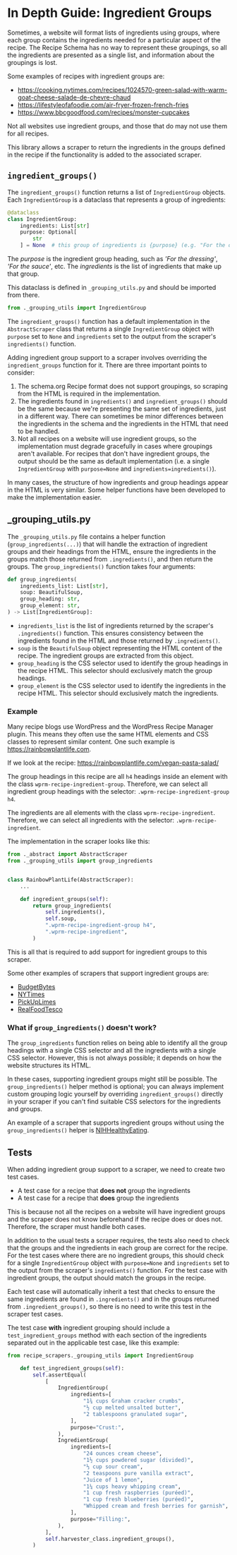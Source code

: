 # In Depth Guide: Ingredient Groups

Sometimes, a website will format lists of ingredients using groups, where each group contains the ingredients needed for a particular aspect of the recipe. The Recipe Schema has no way to represent these groupings, so all the ingredients are presented as a single list, and information about the groupings is lost.

Some examples of recipes with ingredient groups are:

* https://cooking.nytimes.com/recipes/1024570-green-salad-with-warm-goat-cheese-salade-de-chevre-chaud
* https://lifestyleofafoodie.com/air-fryer-frozen-french-fries
* https://www.bbcgoodfood.com/recipes/monster-cupcakes

Not all websites use ingredient groups, and those that do may not use them for all recipes.

This library allows a scraper to return the ingredients in the groups defined in the recipe if the functionality is added to the associated scraper.

## `ingredient_groups()`

The `ingredient_groups()` function returns a list of `IngredientGroup` objects. Each `IngredientGroup` is a dataclass that represents a group of ingredients:

```python
@dataclass
class IngredientGroup:
    ingredients: List[str]
    purpose: Optional[
        str
    ] = None  # this group of ingredients is {purpose} (e.g. "For the dressing")
```

The *purpose* is the ingredient group heading, such as *'For the dressing'*, *'For the sauce'*, etc. The *ingredients* is the list of ingredients that make up that group.

This dataclass is defined in `_grouping_utils.py` and should be imported from there.

```python
from ._grouping_utils import IngredientGroup
```

The `ingredient_groups()` function has a default implementation in the `AbstractScraper` class that returns a single `IngredientGroup` object with `purpose` set to `None` and `ingredients` set to the output from the scraper's `ingredients()` function.

Adding ingredient group support to a scraper involves overriding the `ingredient_groups` function for it. There are three important points to consider:

1. The schema.org Recipe format does not support groupings, so scraping from the HTML is required in the implementation.
2. The ingredients found in `ingredients()` and `ingredient_groups()` should be the same because we're presenting the same set of ingredients, just in a different way. There can sometimes be minor differences between the ingredients in the schema and the ingredients in the HTML that need to be handled.
3. Not all recipes on a website will use ingredient groups, so the implementation must degrade gracefully in cases where groupings aren't available. For recipes that don't have ingredient groups, the output should be the same as default implementation (i.e. a single `IngredientGroup` with `purpose=None` and `ingredients=ingredients()`).

In many cases, the structure of how ingredients and group headings appear in the HTML is very similar. Some helper functions have been developed to make the implementation easier.

## _grouping_utils.py

The `_grouping_utils.py` file contains a helper function (`group_ingredients(...)`) that will handle the extraction of ingredient groups and their headings from the HTML, ensure the ingredients in the groups match those returned from `.ingredients()`, and then return the groups.
The `group_ingredients()` function takes four arguments:

```python
def group_ingredients(
    ingredients_list: List[str],
    soup: BeautifulSoup,
    group_heading: str,
    group_element: str,
) -> List[IngredientGroup]:
```

* `ingredients_list` is the list of ingredients returned by the scraper's `.ingredients()` function. This ensures consistency between the ingredients found in the HTML and those returned by `.ingredients()`.
* `soup` is the `BeautifulSoup` object representing the HTML content of the recipe. The ingredient groups are extracted from this object.
* `group_heading` is the CSS selector used to identify the group headings in the recipe HTML. This selector should exclusively match the group headings.
* `group_element` is the CSS selector used to identify the ingredients in the recipe HTML. This selector should exclusively match the ingredients.

### Example

Many recipe blogs use WordPress and the WordPress Recipe Manager plugin. This means they often use the same HTML elements and CSS classes to represent similar content. One such example is https://rainbowplantlife.com.

If we look at the recipe: https://rainbowplantlife.com/vegan-pasta-salad/

The group headings in this recipe are all `h4` headings inside an element with the class `wprm-recipe-ingredient-group`. Therefore, we can select all ingredient group headings with the selector: `.wprm-recipe-ingredient-group h4`.

The ingredients are all elements with the class `wprm-recipe-ingredient`. Therefore, we can select all ingredients with the selector: `.wprm-recipe-ingredient`.

The implementation in the scraper looks like this:

```python
from ._abstract import AbstractScraper
from ._grouping_utils import group_ingredients


class RainbowPlantLife(AbstractScraper):
    ...

    def ingredient_groups(self):
        return group_ingredients(
            self.ingredients(),
            self.soup,
            ".wprm-recipe-ingredient-group h4",
            ".wprm-recipe-ingredient",
        )
```

This is all that is required to add support for ingredient groups to this scraper.

Some other examples of scrapers that support ingredient groups are:

* [BudgetBytes](https://github.com/hhursev/recipe-scrapers/blob/main/recipe_scrapers/budgetbytes.py)
* [NYTimes](https://github.com/hhursev/recipe-scrapers/blob/main/recipe_scrapers/nytimes.py)
* [PickUpLimes](https://github.com/hhursev/recipe-scrapers/blob/main/recipe_scrapers/pickuplimes.py)
* [RealFoodTesco](https://github.com/hhursev/recipe-scrapers/blob/main/recipe_scrapers/realfoodtesco.py)

### What if `group_ingredients()` doesn't work?

The `group_ingredients` function relies on being able to identify all the group headings with a single CSS selector and all the ingredients with a single CSS selector. However, this is not always possible; it depends on how the website structures its HTML.

In these cases, supporting ingredient groups might still be possible. The `group_ingredients()` helper method is optional; you can always implement custom grouping logic yourself by overriding `ingredient_groups()` directly in your scraper if you can't find suitable CSS selectors for the ingredients and groups.

An example of a scraper that supports ingredient groups without using the `group_ingredients()` helper is [NIHHealthyEating](https://github.com/hhursev/recipe-scrapers/blob/main/recipe_scrapers/nihhealthyeating.py).

## Tests

When adding ingredient group support to a scraper, we need to create two test cases.

- A test case for a recipe that **does not** group the ingredients
- A test case for a recipe that **does** group the ingredients

This is because not all the recipes on a website will have ingredient groups and the scraper does not know beforehand if the recipe does or does not. Therefore, the scraper must handle both cases.

In addition to the usual tests a scraper requires, the tests also need to check that the groups and the ingredients in each group are correct for the recipe. For the test cases where there are no ingredient groups, this should check for a single `IngredientGroup` object with `purpose=None` and `ingredients` set to the output from the scraper's `ingredients()` function. For the test case with ingredient groups, the output should match the groups in the recipe.

Each test case will automatically inherit a test that checks to ensure the same ingredients are found in `.ingredients()` and in the groups returned from `.ingredient_groups()`, so there is no need to write this test in the scraper test cases.

The test case **with** ingredient grouping should include a `test_ingredient_groups` method with each section of the ingredients separated out in the applicable test case, like this example:

```python
from recipe_scrapers._grouping_utils import IngredientGroup

    def test_ingredient_groups(self):
        self.assertEqual(
            [
                IngredientGroup(
                    ingredients=[
                        "1¾ cups Graham cracker crumbs",
                        "½ cup melted unsalted butter",
                        "2 tablespoons granulated sugar",
                    ],
                    purpose="Crust:",
                ),
                IngredientGroup(
                    ingredients=[
                        "24 ounces cream cheese",
                        "1½ cups powdered sugar (divided)",
                        "⅓ cup sour cream",
                        "2 teaspoons pure vanilla extract",
                        "Juice of 1 lemon",
                        "1¼ cups heavy whipping cream",
                        "1 cup fresh raspberries (puréed)",
                        "1 cup fresh blueberries (puréed)",
                        "Whipped cream and fresh berries for garnish",
                    ],
                    purpose="Filling:",
                ),
            ],
            self.harvester_class.ingredient_groups(),
        )
```

